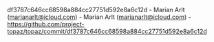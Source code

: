 df3787c646cc68598a884cc27751d592e8a6c12d - Marian Arlt (marianarlt@icloud.com) - Marian Arlt (marianarlt@icloud.com) - https://github.com/project-topaz/topaz/commit/df3787c646cc68598a884cc27751d592e8a6c12d
